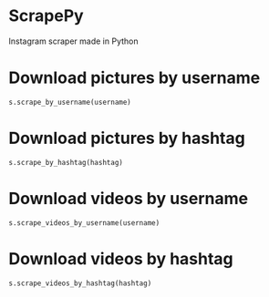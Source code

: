 # ScrapePy
Instagram scraper made in Python


# Download pictures by username
`s.scrape_by_username(username)`
# Download pictures by hashtag
`s.scrape_by_hashtag(hashtag)`


# Download videos by username
`s.scrape_videos_by_username(username)`

# Download videos by hashtag
`s.scrape_videos_by_hashtag(hashtag)`
